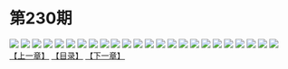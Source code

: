 # 第230期
![](https://mao.mhtupian.com/uploads/img/7563/198687/manhua_12_20150928_2015092810241826556.jpg)
![](https://mao.mhtupian.com/uploads/img/7563/198687/manhua_12_20150928_2015092810241976678.jpg)
![](https://mao.mhtupian.com/uploads/img/7563/198687/manhua_12_20150928_2015092810242493611.jpg)
![](https://mao.mhtupian.com/uploads/img/7563/198687/manhua_12_20150928_2015092810242530992.jpg)
![](https://mao.mhtupian.com/uploads/img/7563/198687/manhua_12_20150928_2015092810242732829.jpg)
![](https://mao.mhtupian.com/uploads/img/7563/198687/manhua_12_20150928_2015092810242923581.jpg)
![](https://mao.mhtupian.com/uploads/img/7563/198687/manhua_12_20150928_2015092810243052690.jpg)
![](https://mao.mhtupian.com/uploads/img/7563/198687/manhua_12_20150928_2015092810243323746.jpg)
![](https://mao.mhtupian.com/uploads/img/7563/198687/manhua_12_20150928_2015092810243486868.jpg)
![](https://mao.mhtupian.com/uploads/img/7563/198687/manhua_12_20150928_2015092810243674360.jpg)
![](https://mao.mhtupian.com/uploads/img/7563/198687/manhua_12_20150928_2015092810243718215.jpg)
![](https://mao.mhtupian.com/uploads/img/7563/198687/manhua_12_20150928_2015092810243948265.jpg)
![](https://mao.mhtupian.com/uploads/img/7563/198687/manhua_12_20150928_2015092810244390318.jpg)
![](https://mao.mhtupian.com/uploads/img/7563/198687/manhua_12_20150928_2015092810244454708.jpg)
![](https://mao.mhtupian.com/uploads/img/7563/198687/manhua_12_20150928_2015092810244693735.jpg)
![](https://mao.mhtupian.com/uploads/img/7563/198687/manhua_12_20150928_2015092810244874330.jpg)
![](https://mao.mhtupian.com/uploads/img/7563/198687/manhua_12_20150928_2015092810244988354.jpg)
![](https://mao.mhtupian.com/uploads/img/7563/198687/manhua_12_20150928_2015092810245177469.jpg)
![](https://mao.mhtupian.com/uploads/img/7563/198687/manhua_12_20150928_2015092810245386003.jpg)
![](https://mao.mhtupian.com/uploads/img/7563/198687/manhua_12_20150928_2015092810245447153.jpg)
![](https://mao.mhtupian.com/uploads/img/7563/198687/manhua_12_20150928_2015092810245583042.jpg)
![](https://mao.mhtupian.com/uploads/img/7563/198687/manhua_12_20150928_2015092810245723120.jpg)
![](https://mao.mhtupian.com/uploads/img/7563/198687/manhua_12_20150928_2015092810245882990.jpg)
![](https://mao.mhtupian.com/uploads/img/7563/198687/manhua_12_20150928_2015092810250044027.jpg)
[【上一章】](./53.md)
[【目录】](./READMD.md)
[【下一章】](./55.md)
